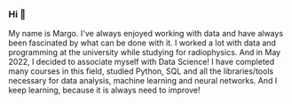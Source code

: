 ### Hi 👋

My name is Margo.
I've always enjoyed working with data and have always been fascinated by what can be done with it. I worked a lot with data and programming at the university while studying for radiophysics. And in May 2022, I decided to associate myself with Data Science! I have completed many courses in this field, studied Python, SQL and all the libraries/tools necessary for data analysis, machine learning and neural networks. And I keep learning, because it is always need to improve!


